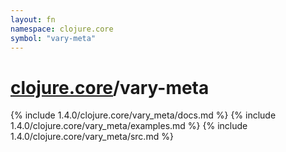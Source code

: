 ```yaml
---
layout: fn
namespace: clojure.core
symbol: "vary-meta"
---
```


# [clojure.core](../)/vary-meta

{% include 1.4.0/clojure.core/vary_meta/docs.md %}
{% include 1.4.0/clojure.core/vary_meta/examples.md %}
{% include 1.4.0/clojure.core/vary_meta/src.md %}


